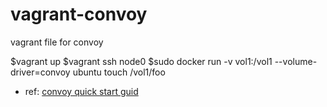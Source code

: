 # vagrant-convoy
vagrant file for convoy

$vagrant up
$vagrant ssh node0
$sudo docker run -v vol1:/vol1 --volume-driver=convoy ubuntu touch /vol1/foo

- ref: [convoy quick start guid](https://github.com/rancher/convoy#quick-start-guide)

